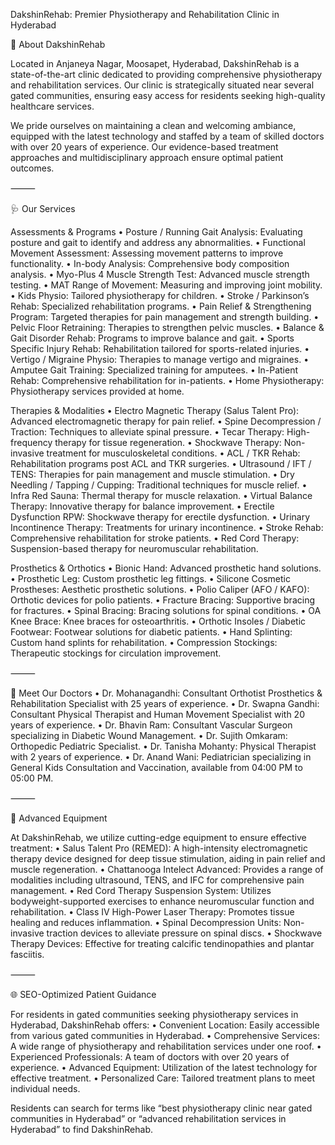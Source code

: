 DakshinRehab: Premier Physiotherapy and Rehabilitation Clinic in Hyderabad

🏥 About DakshinRehab

Located in Anjaneya Nagar, Moosapet, Hyderabad, DakshinRehab is a state-of-the-art clinic dedicated to providing comprehensive physiotherapy and rehabilitation services. Our clinic is strategically situated near several gated communities, ensuring easy access for residents seeking high-quality healthcare services.

We pride ourselves on maintaining a clean and welcoming ambiance, equipped with the latest technology and staffed by a team of skilled doctors with over 20 years of experience. Our evidence-based treatment approaches and multidisciplinary approach ensure optimal patient outcomes.

⸻

🩺 Our Services

Assessments & Programs
	•	Posture / Running Gait Analysis: Evaluating posture and gait to identify and address any abnormalities.
	•	Functional Movement Assessment: Assessing movement patterns to improve functionality.
	•	In-body Analysis: Comprehensive body composition analysis.
	•	Myo-Plus 4 Muscle Strength Test: Advanced muscle strength testing.
	•	MAT Range of Movement: Measuring and improving joint mobility.
	•	Kids Physio: Tailored physiotherapy for children.
	•	Stroke / Parkinson’s Rehab: Specialized rehabilitation programs.
	•	Pain Relief & Strengthening Program: Targeted therapies for pain management and strength building.
	•	Pelvic Floor Retraining: Therapies to strengthen pelvic muscles.
	•	Balance & Gait Disorder Rehab: Programs to improve balance and gait.
	•	Sports Specific Injury Rehab: Rehabilitation tailored for sports-related injuries.
	•	Vertigo / Migraine Physio: Therapies to manage vertigo and migraines.
	•	Amputee Gait Training: Specialized training for amputees.
	•	In-Patient Rehab: Comprehensive rehabilitation for in-patients.
	•	Home Physiotherapy: Physiotherapy services provided at home.

Therapies & Modalities
	•	Electro Magnetic Therapy (Salus Talent Pro): Advanced electromagnetic therapy for pain relief.
	•	Spine Decompression / Traction: Techniques to alleviate spinal pressure.
	•	Tecar Therapy: High-frequency therapy for tissue regeneration.
	•	Shockwave Therapy: Non-invasive treatment for musculoskeletal conditions.
	•	ACL / TKR Rehab: Rehabilitation programs post ACL and TKR surgeries.
	•	Ultrasound / IFT / TENS: Therapies for pain management and muscle stimulation.
	•	Dry Needling / Tapping / Cupping: Traditional techniques for muscle relief.
	•	Infra Red Sauna: Thermal therapy for muscle relaxation.
	•	Virtual Balance Therapy: Innovative therapy for balance improvement.
	•	Erectile Dysfunction RPW: Shockwave therapy for erectile dysfunction.
	•	Urinary Incontinence Therapy: Treatments for urinary incontinence.
	•	Stroke Rehab: Comprehensive rehabilitation for stroke patients.
	•	Red Cord Therapy: Suspension-based therapy for neuromuscular rehabilitation.

Prosthetics & Orthotics
	•	Bionic Hand: Advanced prosthetic hand solutions.
	•	Prosthetic Leg: Custom prosthetic leg fittings.
	•	Silicone Cosmetic Prostheses: Aesthetic prosthetic solutions.
	•	Polio Caliper (AFO / KAFO): Orthotic devices for polio patients.
	•	Fracture Bracing: Supportive bracing for fractures.
	•	Spinal Bracing: Bracing solutions for spinal conditions.
	•	OA Knee Brace: Knee braces for osteoarthritis.
	•	Orthotic Insoles / Diabetic Footwear: Footwear solutions for diabetic patients.
	•	Hand Splinting: Custom hand splints for rehabilitation.
	•	Compression Stockings: Therapeutic stockings for circulation improvement.

⸻

🏥 Meet Our Doctors
	•	Dr. Mohanagandhi: Consultant Orthotist Prosthetics & Rehabilitation Specialist with 25 years of experience.
	•	Dr. Swapna Gandhi: Consultant Physical Therapist and Human Movement Specialist with 20 years of experience.
	•	Dr. Bhavin Ram: Consultant Vascular Surgeon specializing in Diabetic Wound Management.
	•	Dr. Sujith Omkaram: Orthopedic Pediatric Specialist.
	•	Dr. Tanisha Mohanty: Physical Therapist with 2 years of experience.
	•	Dr. Anand Wani: Pediatrician specializing in General Kids Consultation and Vaccination, available from 04:00 PM to 05:00 PM.

⸻

🧰 Advanced Equipment

At DakshinRehab, we utilize cutting-edge equipment to ensure effective treatment:
	•	Salus Talent Pro (REMED): A high-intensity electromagnetic therapy device designed for deep tissue stimulation, aiding in pain relief and muscle regeneration.
	•	Chattanooga Intelect Advanced: Provides a range of modalities including ultrasound, TENS, and IFC for comprehensive pain management.
	•	Red Cord Therapy Suspension System: Utilizes bodyweight-supported exercises to enhance neuromuscular function and rehabilitation.
	•	Class IV High-Power Laser Therapy: Promotes tissue healing and reduces inflammation.
	•	Spinal Decompression Units: Non-invasive traction devices to alleviate pressure on spinal discs.
	•	Shockwave Therapy Devices: Effective for treating calcific tendinopathies and plantar fasciitis.

⸻

🌐 SEO-Optimized Patient Guidance

For residents in gated communities seeking physiotherapy services in Hyderabad, DakshinRehab offers:
	•	Convenient Location: Easily accessible from various gated communities in Hyderabad.
	•	Comprehensive Services: A wide range of physiotherapy and rehabilitation services under one roof.
	•	Experienced Professionals: A team of doctors with over 20 years of experience.
	•	Advanced Equipment: Utilization of the latest technology for effective treatment.
	•	Personalized Care: Tailored treatment plans to meet individual needs.

Residents can search for terms like “best physiotherapy clinic near gated communities in Hyderabad” or “advanced rehabilitation services in Hyderabad” to find DakshinRehab.